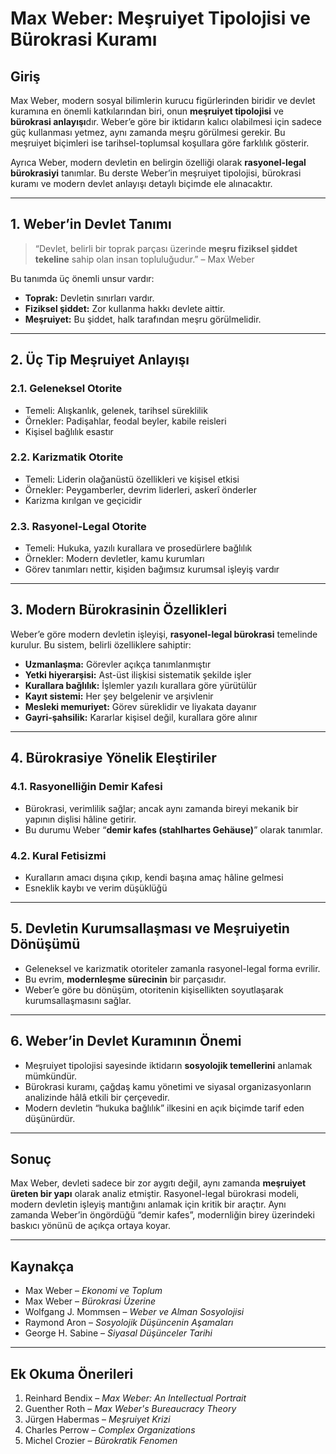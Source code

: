 # Max Weber: Meşruiyet Tipolojisi ve Bürokrasi Kuramı

## Giriş

Max Weber, modern sosyal bilimlerin kurucu figürlerinden biridir ve devlet kuramına en önemli katkılarından biri, onun **meşruiyet tipolojisi** ve **bürokrasi anlayışı**dır. Weber’e göre bir iktidarın kalıcı olabilmesi için sadece güç kullanması yetmez, aynı zamanda meşru görülmesi gerekir. Bu meşruiyet biçimleri ise tarihsel-toplumsal koşullara göre farklılık gösterir.

Ayrıca Weber, modern devletin en belirgin özelliği olarak **rasyonel-legal bürokrasiyi** tanımlar. Bu derste Weber’in meşruiyet tipolojisi, bürokrasi kuramı ve modern devlet anlayışı detaylı biçimde ele alınacaktır.

---

## 1. Weber’in Devlet Tanımı

> “Devlet, belirli bir toprak parçası üzerinde **meşru fiziksel şiddet tekeline** sahip olan insan topluluğudur.” – Max Weber

Bu tanımda üç önemli unsur vardır:

- **Toprak:** Devletin sınırları vardır.
- **Fiziksel şiddet:** Zor kullanma hakkı devlete aittir.
- **Meşruiyet:** Bu şiddet, halk tarafından meşru görülmelidir.

---

## 2. Üç Tip Meşruiyet Anlayışı

### 2.1. Geleneksel Otorite

- Temeli: Alışkanlık, gelenek, tarihsel süreklilik
- Örnekler: Padişahlar, feodal beyler, kabile reisleri
- Kişisel bağlılık esastır

### 2.2. Karizmatik Otorite

- Temeli: Liderin olağanüstü özellikleri ve kişisel etkisi
- Örnekler: Peygamberler, devrim liderleri, askerî önderler
- Karizma kırılgan ve geçicidir

### 2.3. Rasyonel-Legal Otorite

- Temeli: Hukuka, yazılı kurallara ve prosedürlere bağlılık
- Örnekler: Modern devletler, kamu kurumları
- Görev tanımları nettir, kişiden bağımsız kurumsal işleyiş vardır

---

## 3. Modern Bürokrasinin Özellikleri

Weber’e göre modern devletin işleyişi, **rasyonel-legal bürokrasi** temelinde kurulur. Bu sistem, belirli özelliklere sahiptir:

- **Uzmanlaşma:** Görevler açıkça tanımlanmıştır
- **Yetki hiyerarşisi:** Ast-üst ilişkisi sistematik şekilde işler
- **Kurallara bağlılık:** İşlemler yazılı kurallara göre yürütülür
- **Kayıt sistemi:** Her şey belgelenir ve arşivlenir
- **Mesleki memuriyet:** Görev süreklidir ve liyakata dayanır
- **Gayri-şahsilik:** Kararlar kişisel değil, kurallara göre alınır

---

## 4. Bürokrasiye Yönelik Eleştiriler

### 4.1. Rasyonelliğin Demir Kafesi

- Bürokrasi, verimlilik sağlar; ancak aynı zamanda bireyi mekanik bir yapının dişlisi hâline getirir.
- Bu durumu Weber “**demir kafes (stahlhartes Gehäuse)**” olarak tanımlar.

### 4.2. Kural Fetisizmi

- Kuralların amacı dışına çıkıp, kendi başına amaç hâline gelmesi
- Esneklik kaybı ve verim düşüklüğü

---

## 5. Devletin Kurumsallaşması ve Meşruiyetin Dönüşümü

- Geleneksel ve karizmatik otoriteler zamanla rasyonel-legal forma evrilir.
- Bu evrim, **modernleşme sürecinin** bir parçasıdır.
- Weber’e göre bu dönüşüm, otoritenin kişisellikten soyutlaşarak kurumsallaşmasını sağlar.

---

## 6. Weber’in Devlet Kuramının Önemi

- Meşruiyet tipolojisi sayesinde iktidarın **sosyolojik temellerini** anlamak mümkündür.
- Bürokrasi kuramı, çağdaş kamu yönetimi ve siyasal organizasyonların analizinde hâlâ etkili bir çerçevedir.
- Modern devletin “hukuka bağlılık” ilkesini en açık biçimde tarif eden düşünürdür.

---

## Sonuç

Max Weber, devleti sadece bir zor aygıtı değil, aynı zamanda **meşruiyet üreten bir yapı** olarak analiz etmiştir. Rasyonel-legal bürokrasi modeli, modern devletin işleyiş mantığını anlamak için kritik bir araçtır. Aynı zamanda Weber’in öngördüğü “demir kafes”, modernliğin birey üzerindeki baskıcı yönünü de açıkça ortaya koyar.

---

## Kaynakça

- Max Weber – _Ekonomi ve Toplum_
- Max Weber – _Bürokrasi Üzerine_
- Wolfgang J. Mommsen – _Weber ve Alman Sosyolojisi_
- Raymond Aron – _Sosyolojik Düşüncenin Aşamaları_
- George H. Sabine – _Siyasal Düşünceler Tarihi_

---

## Ek Okuma Önerileri

1. Reinhard Bendix – _Max Weber: An Intellectual Portrait_
2. Guenther Roth – _Max Weber's Bureaucracy Theory_
3. Jürgen Habermas – _Meşruiyet Krizi_
4. Charles Perrow – _Complex Organizations_
5. Michel Crozier – _Bürokratik Fenomen_
